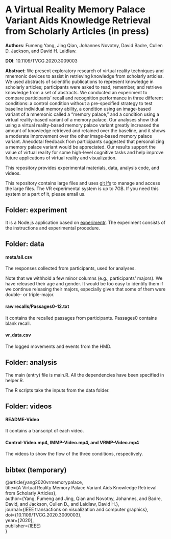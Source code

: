 # A Virtual Reality Memory Palace Variant Aids Knowledge Retrieval from Scholarly Articles (in press)

**Authors**: Fumeng Yang, Jing Qian, Johannes Novotny, David Badre, Cullen D. Jackson, and David H. Laidlaw.  

**DOI**: 10.1109/TVCG.2020.3009003

**Abstract**: We present exploratory research of virtual reality techniques and mnemonic devices to assist in retrieving knowledge from
scholarly articles. We used abstracts of scientific publications to represent knowledge in scholarly articles; participants were asked to
read, remember, and retrieve knowledge from a set of abstracts. We conducted an experiment to compare participants’ recall and
recognition performance in three different conditions: a control condition without a pre-specified strategy to test baseline individual
memory ability, a condition using an image-based variant of a mnemonic called a “memory palace,” and a condition using a virtual
reality-based variant of a memory palace. Our analyses show that using a virtual reality-based memory palace variant greatly
increased the amount of knowledge retrieved and retained over the baseline, and it shows a moderate improvement over the other
image-based memory palace variant. Anecdotal feedback from participants suggested that personalizing a memory palace variant
would be appreciated. Our results support the value of virtual reality for some high-level cognitive tasks and help improve future
applications of virtual reality and visualization.

This repository provides experimental materials, data, analysis code, and videos.

This repository contains large files and uses [git lfs](https://git-lfs.github.com/) to manage and access the large files.
The VR experimental system is up to 7GB. If you need this system or a part of it, please email us.

## Folder: experiment

It is a Node.js application based on [experimentr](https://github.com/codementum/experimentr). The experiment consists of the instructions and experimental procedure.


## Folder: data

#### meta/all.csv 

The responses collected from participants, used for analyses. 

Note that we withhold a few minor columns (e.g., participants' majors). We have released their age and gender. It would be too easy to identify them if we continue releasing their majors, especially given that some of them were double- or triple-major.


#### raw recalls/Passages0-12.txt

It contains the recalled passages from participants.
Passages0 contains blank recall.

#### vr_data.csv

The logged movements and events from the HMD.

## Folder: analysis

The main (entry) file is main.R. All the dependencies have been specified in helper.R.

The R scripts take the inputs from the data folder.

## Folder: videos

#### README-Video

It contains a transcript of each video.

#### Control-Video.mp4, IMMP-Video.mp4, and VRMP-Video.mp4

The videos to show the flow of the three conditions, respectively.

## bibtex (temporary)
@article{yang2020vrmemorypalace,  
  title={A Virtual Reality Memory Palace Variant Aids Knowledge Retrieval from Scholarly Articles},   
  author={Yang, Fumeng and Jing, Qian and Novotny, Johannes, and Badre, David, and Jackson, Cullen D., and Laidlaw, David H.},      
  journal={IEEE transactions on visualization and computer graphics},   
  doi={10.1109/TVCG.2020.3009003},   
  year={2020},   
  publisher={IEEE}   
}

